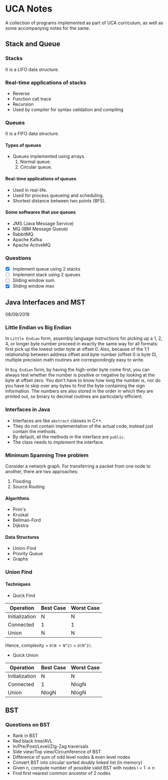 # UCA Notes

A collection of programs implemented as part of UCA curriculum, as well as some
accompanying notes for the same.

## Stack and Queue

### Stacks

It is a LIFO data structure.

### Real-time applications of stacks

- Reverse
- Function call trace
- Recursion
- Used by compiler for syntax validation and compiling

### Queues

It is a FIFO data structure.

#### Types of queues

- Queues implemented using arrays.
    1. Normal queue.
    1. Circular queue.

#### Real-time applications of queues

- Used in real-life.
- Used for process queueing and scheduling.
- Shortest distance between two points (BFS).

#### Some softwares that use queues

- JMS (Java Message Service)
- MQ (IBM Message Queue)
- RabbitMQ
- Apache Kafka
- Apache ActiveMQ

### Questions

- [x] Implement queue using 2 stacks
- [ ] Implement stack using 2 queues
- [ ] Sliding window sum
- [x] Sliding window max

## Java Interfaces and MST

08/09/2018

### Little Endian vs Big Endian

In `Little Endian` form, assembly language instructions for picking up a 1, 2,
4, or longer byte number proceed in exactly the same way for all formats: first
pick up the lowest order byte at offset 0. Also, because of the 1:1
relationship between address offset and byte number (offset 0 is byte 0),
multiple precision math routines are correspondingly easy to write.

In `Big Endian` form, by having the high-order byte come first, you can always
test whether the number is positive or negative by looking at the byte at
offset zero. You don’t have to know how long the number is, nor do you have to
skip over any bytes to find the byte containing the sign information. The
numbers are also stored in the order in which they are printed out, so binary
to decimal routines are particularly efficient.

### Interfaces in Java

- Interfaces are like `abstract` classes in C++.
- They do not contain implementation of the actual code, instead just contain
    the methods.
- By default, all the methods in the interface are `public`.
- The class needs to _implement_ the interface.

### Minimum Spanning Tree problem

Consider a network graph. For transferring a packet from one node to another,
there are two approaches:

1. Flooding
1. Source Routing

#### Algorithms

- Prim's
- Kruskal
- Bellman-Ford
- Dijkstra

#### Data Structures

- Union-Find
- Priority Queue
- Graphs

### Union Find

#### Techniques

- Quick Find

| Operation | Best Case | Worst Case |
| --- | --- | --- |
| Initialization | N | N |
| Connected | 1 | 1 |
| Union | N | N |

Hence, complexity = `O(N + N^2)` = `O(N^2)`.

- Quick Union

| Operation | Best Case | Worst Case |
| --- | --- | --- |
| Initialization | N | N |
| Connected | 1 | NlogN |
| Union | NlogN | NlogN |

## BST

### Questions on BST

- Rank in BST
- Red black tree/AVL
- In/Pre/Post/Level/Zig-Zag traversals
- Side view/Top view/Circumference of BST
- Difference of sum of odd level nodes & even level nodes
- Convert BST into circular sorted doubly linked list (in memory)
- Given n, compute number of possible valid BST with nodes i = 1 -> n
- Find first nearest common ancestor of 2 nodes
